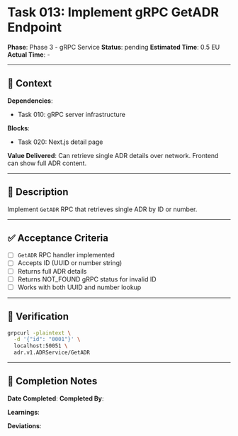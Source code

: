# Task 013: Implement gRPC GetADR Endpoint

**Phase**: Phase 3 - gRPC Service
**Status**: pending
**Estimated Time**: 0.5 EU
**Actual Time**: -

---

## 📍 Context

**Dependencies**:
- Task 010: gRPC server infrastructure

**Blocks**:
- Task 020: Next.js detail page

**Value Delivered**:
Can retrieve single ADR details over network. Frontend can show full ADR content.

---

## 📝 Description

Implement `GetADR` RPC that retrieves single ADR by ID or number.

---

## ✅ Acceptance Criteria

- [ ] `GetADR` RPC handler implemented
- [ ] Accepts ID (UUID or number string)
- [ ] Returns full ADR details
- [ ] Returns NOT_FOUND gRPC status for invalid ID
- [ ] Works with both UUID and number lookup

---

## 🧪 Verification

```bash
grpcurl -plaintext \
  -d '{"id": "0001"}' \
  localhost:50051 \
  adr.v1.ADRService/GetADR
```

---

## 📝 Completion Notes

**Date Completed**:
**Completed By**:

**Learnings**:

**Deviations**:
